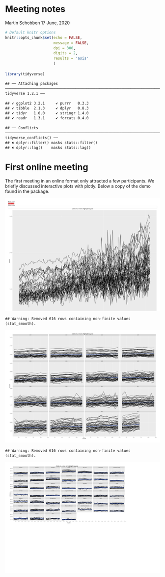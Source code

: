 Meeting notes
================
Martin Schobben
17 June, 2020

``` r
# Default knitr options
knitr::opts_chunk$set(echo = FALSE,
                      message = FALSE,
                      dpi = 300,
                      digits = 2,
                      results = 'asis'
                      )

library(tidyverse)
```

    ## ── Attaching packages ──────────────────────────────────────────────────────────────────────────────── tidyverse 1.2.1 ──

    ## ✔ ggplot2 3.2.1     ✔ purrr   0.3.3
    ## ✔ tibble  2.1.3     ✔ dplyr   0.8.3
    ## ✔ tidyr   1.0.0     ✔ stringr 1.4.0
    ## ✔ readr   1.3.1     ✔ forcats 0.4.0

    ## ── Conflicts ─────────────────────────────────────────────────────────────────────────────────── tidyverse_conflicts() ──
    ## ✖ dplyr::filter() masks stats::filter()
    ## ✖ dplyr::lag()    masks stats::lag()

# First online meeting

The first meeting in an online format only attracted a few participants.
We briefly discussed interactive plots with plotly. Below a copy of the
demo found in the
    package.

![](README_files/figure-gfm/unnamed-chunk-2-1.png)<!-- -->

    ## Warning: Removed 616 rows containing non-finite values (stat_smooth).

![](README_files/figure-gfm/unnamed-chunk-2-2.png)<!-- -->

    ## Warning: Removed 616 rows containing non-finite values (stat_smooth).

![](README_files/figure-gfm/unnamed-chunk-2-3.png)<!-- -->
